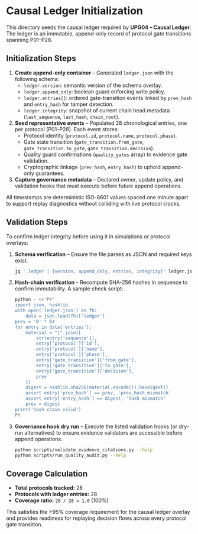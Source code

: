 # Causal Ledger Initialization

This directory seeds the causal ledger required by **UPG04 – Causal Ledger**. The ledger is an immutable, append-only record of protocol gate transitions spanning P01–P28.

## Initialization Steps
1. **Create append-only container** – Generated `ledger.json` with the following schema:
   - `ledger.version`: semantic version of the schema overlay.
   - `ledger.append_only`: boolean guard enforcing write policy.
   - `ledger.entries[]`: ordered gate-transition events linked by `prev_hash` and `entry_hash` for tamper detection.
   - `ledger.integrity`: snapshot of current chain head metadata (`last_sequence`, `last_hash`, `chain_root`).
2. **Seed representative events** – Populated 28 chronological entries, one per protocol (P01–P28). Each event stores:
   - Protocol identity (`protocol.id`, `protocol.name`, `protocol.phase`).
   - Gate state transition (`gate_transition.from_gate`, `gate_transition.to_gate`, `gate_transition.decision`).
   - Quality guard confirmations (`quality_gates` array) to evidence gate validation.
   - Cryptographic linkage (`prev_hash`, `entry_hash`) to uphold append-only guarantees.
3. **Capture governance metadata** – Declared owner, update policy, and validation hooks that must execute before future append operations.

All timestamps are deterministic ISO-8601 values spaced one minute apart to support replay diagnostics without colliding with live protocol clocks.

## Validation Steps
To confirm ledger integrity before using it in simulations or protocol overlays:
1. **Schema verification** – Ensure the file parses as JSON and required keys exist.
   ```bash
   jq '.ledger | {version, append_only, entries, integrity}' ledger.json > /dev/null
   ```
2. **Hash-chain verification** – Recompute SHA-256 hashes in sequence to confirm immutability. A sample check script:
   ```bash
   python - <<'PY'
   import json, hashlib
   with open('ledger.json') as fh:
       data = json.load(fh)['ledger']
   prev = '0' * 64
   for entry in data['entries']:
       material = "|".join([
           str(entry['sequence']),
           entry['protocol']['id'],
           entry['protocol']['name'],
           entry['protocol']['phase'],
           entry['gate_transition']['from_gate'],
           entry['gate_transition']['to_gate'],
           entry['gate_transition']['decision'],
           prev
       ])
       digest = hashlib.sha256(material.encode()).hexdigest()
       assert entry['prev_hash'] == prev, 'prev_hash mismatch'
       assert entry['entry_hash'] == digest, 'hash mismatch'
       prev = digest
   print('hash chain valid')
   PY
   ```
3. **Governance hook dry run** – Execute the listed validation hooks (or dry-run alternatives) to ensure evidence validators are accessible before append operations.
   ```bash
   python scripts/validate_evidence_citations.py --help
   python scripts/run_quality_audit.py --help
   ```

## Coverage Calculation
- **Total protocols tracked:** 28
- **Protocols with ledger entries:** 28
- **Coverage ratio:** `28 / 28 = 1.0` (100%)

This satisfies the ≥95% coverage requirement for the causal ledger overlay and provides readiness for replaying decision flows across every protocol gate transition.
